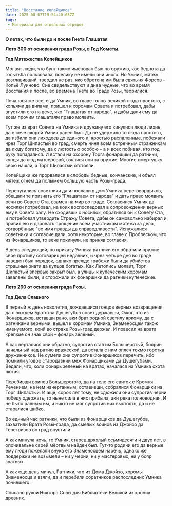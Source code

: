 ```yaml
---
title: "Восстание копейщиков"
date: 2025-08-07T19:54:40.657Z
tags:
 - Материалы для отдельных отрядов
---
```


**О летах, что были до и после Гнета Глашатая**

**Лето 300 от основания града Розы, в Год Кометы.**

**Год Мятежества Копейщиков**

Молвят люди, что бунт такмо именован был по оружию, кое беднота да
голытьба пользовала, поелику не имели они иного. Но Умник, мятеж
возглавивший, твердил не раз, яко обретена им была святыня Форсов –
Копьё Луиново. Сие свидельствуют и дива чудные, что во время Восстания и
после, во времена Гнета во Граде Розы, творилися.

Почалося же все, егда Умник, во главе толпы великой люда простого, с
копьями да вилами, пришел к хоромам Совета и потребовал, дабы впустили
его на вече, яко "Глашатая от народа", и дабы дали ему да всем прочим
глашатаям право молвить.

Тут же из врат Совета на Умника и дружину его кинулися люди лихие, да в
сече скорой Умник ранен был. Да не удержало то люда простого, да избили
они лиходеев до единого и, яростью распаленные, побежали чрез Торг
Шипастый во град, смерть чиня всем встречным стражникам да люду
богатому, да с лютостью особою – а и всех побивая, кто под руку
попадалися. И встали на охорону Торга фонарщики да ратники, купцы да люд
матсеровой, взялися они за оружие. Многие смертушку свою нашли, а Торг
Шипастый отстояли.

Копейщики же прорвалися в слободы бедные, кончанские, и объял мятеж
огнём да полымем большую часть Розы-града.

Перепугалися советники да и послали в дом Умника переговорщиков, обещали
те признать его "Глашатаем от народа" и дать право молвить речи во
Совете Ста, взамен на мир во граде. Согласился Умник да носилки
потребовал, на коих воспоследовал в сопровождении верных ему в Совета
залу. Не сходивши с носилок, обратился он к Совету Ста, и потребовал
утвердить Стражу Совета, дабы он самовольно набирал и правил ею и
даровать прощение всем участникам мятежа за дела, сотворённые "во имя
правды да справедливости". Испужалися советники и согласие дали, хотя
некоторые, во главе с Проблеском, что из Фонарщиков, то вече покинули,
не приняв согласия.

В день следующий, по приказу Умника ратники его обратили оружие свое
противу сотоварищей недавних, и чрез четыре дня во граде наведен был
порядок, однако прежде грабежи были да убийства страшные знати да купцов
богатых. Как Летопись молвит, Торг Шипастый впервые закрыт был, а улицы
к купеческим хоромам завалены были, и сторожили их фонарщики да ратники
купеческие.

**Лето 260 от основания града Розы.**

**Год Дела Славного**

В первый ж день новолетия, дождавшися гонцов верных возвращения да с
вождем Братства Душегубов совет державши, Ожог, что из Фонарщиков,
вставши рано, аки брат родной светилу яркому, да с ратниками верными,
вышел к хоромам Умника, Знаменосцем також именуемого, коий во страхе
Розы-град держал. И повесил на врата крепкие он знак свой – фонарь
зелёный.

А как верталися они обратно, супротив стал им Большеротый, боярин
начальный над ратию вражеской, да встала с ним оплеч токмо горстка
дружинников. Не сумели они супротив Фонарщиков перечить, ибо помнили
уговор стародавний меж Фонарщиками да Душегубами. Ведали, что, коли
фонарь зеленый на вратах, началася на Умника охота лютая.

Перебивши воинов Большеротого, да на теле его свиток с Кремня Речением,
на нем начертанным, оставивши, собралися Фонарщики на Торг Шипастый. И
аще, сорок лет тому, не сдюжили они супротив черни победу одержать, то
ныне сила в них прибыла, аки река полноводная. И не было равным им, и
никто не мог супротив них выстоять, да и не старалися шибко.

Во единый час ратники, что были из Фонарщиков да Душегубов, захватили
Врата Розы-града, да смелых воинов из Джойзо да Тенегривов во град
впустили.

А как минула ночь, то Умник, старец дряхлый осьмидесяти и двух лет, в
опочивальне своей мёртвым найден был. Тут-то родичи его да верные ему
люди пожелали внука его Знаменосцем наречь, однако же поддержки не
возымели – ни у черни, ни у мастеровых, ни у бояр знатных.

А как еще день минул, Ратники, что из Дома Джойзо, хоромы Знаменосца и
взяли, да и перебили соратников распоследних Умника почившего.

Списано рукой Никтора Совы для Библиотеки Великой из хроник древних.
